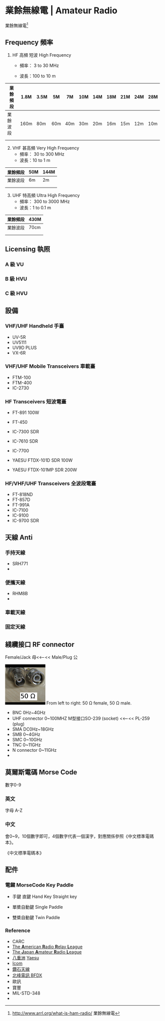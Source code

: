 # 業餘無線電 | Amateur Radio

<!--什麼事業餘無線電 what-->

業餘無線電[^1]

## Frequency 頻率

1. HF 高頻 短波 High Frequency
    * 頻率： 3 to 30 MHz
    
    * 波長：100 to 10 m
    
| 業餘頻段 | 1.8M | 3.5M | 5M   | 7M   | 10M  | 14M  | 18M  | 21M  | 24M  | 28M  |
| -------- | ---- | ---- | ---- | ---- | ---- | ---- | ---- | ---- | ---- | ---- |
| 業餘波段 | 160m | 80m  | 60m  | 40m  | 30m  | 20m  | 16m  | 15m  | 12m  | 10m  |
|          |      |      |      |      |      |      |      |      |      |      |
|          |      |      |      |      |      |      |      |      |      |      |



2. VHF 甚高頻 Very High Frequency
    * 頻率： 30 to 300 MHz
    * 波長：10 to 1 m

| 業餘頻段 | 50M  | 144M |
| -------- | ---- | ---- |
| 業餘波段 | 6m   | 2m   |
|          |      |      |
|          |      |      |



3. UHF 特高頻 Ultra High Frequency
    * 頻率： 300 to 3000 MHz
    * 波長：1 to 0.1 m

| 業餘頻段 | 430M |
| -------- | ---- |
| 業餘波段 | 70cm |
|          |      |
|          |      |



## Licensing 執照

### A 級 VU

### B 級 HVU

### C 級 HVU



## 設備

### VHF/UHF Handheld 手臺

* UV-5R
* UV5111
* UV9D PLUS
* VX-6R



### VHF/UHF Mobile Transceivers 車載臺

* FTM-100
* FTM-400
* IC-2730



### HF Transceivers 短波電臺

* FT-891 100W
* FT-450
* IC-7300 SDR
* IC-7610 SDR
* IC-7700

* YAESU FTDX-101D SDR 100W

* YAESU FTDX-101MP SDR 200W



### HF/VHF/UHF Transceivers 全波段電臺

* FT-818ND
* FT-857D
* FT-991A
* IC-7100
* IC-9100
* IC-9700 SDR



## 天線 Anti

### 手持天線

* SRH771
* 

### 便攜天線

* RHM8B
* 

### 車載天線



### 固定天線





## 綫纜接口 RF connector

Female/Jack 母<<--<< Male/Plug 公

 <img src="業餘無線電 Amateur Radio.assets/image-20210728121632801.png" alt="image-20210728121632801" style="zoom:15%;" /> From left to right: 50 Ω female, 50 Ω male.

- BNC
  0Hz~4GHz 
- UHF connector
  0~100MHZ
  M型接口SO-239 (socket) <<--<< PL-259 (plug)
- SMA
  DC0Hz~18GHz 
- SMB
  0~4GHz
- SMC
  0~10GHz
- TNC
  0~11GHz
- N connector
  0~11GHz
- 



## 莫爾斯電碼 Morse Code

數字0-9

### 英文 

字母 A-Z

### 中文

會0~9，10個數字即可，4個數字代表一個漢字，對應關係參照《中文標準電碼本》。

《中文標準電碼本》





## 配件

### 電鍵 MorseCode  Key Paddle

- 手鍵 直鍵 Hand Key Straight key

- 單槳自動鍵 Single Paddle 
- 雙槳自動鍵 Twin Paddle











### Reference

* CARC
* [The **A**merican **R**adio **R**elay **L**eague](http://www.arrl.org/)
* [The **J**apan **A**mateur **R**adio **L**eague](https://www.jarl.org/)
* [八重洲](http://www.yaesu.com.cn/) [Yaesu](http://www.yaesu.com/)
* [Icom](http://www.icom.co.jp/world/products/amateur/)
* [鑽石天線](http://www.diamond-ant.co.jp/index.html)
* [北峰電訊 BFDX](http://www.bfdx.com/)
* 歐訊
* 寶豐
* MIL-STD-348
* 



[^1]:http://www.arrl.org/what-is-ham-radio/ 業餘無線電

